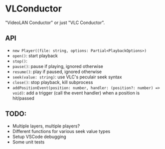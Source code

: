 # VLConductor

"VideoLAN Conductor" or just "VLC Conductor".

## API

- `new Player((file: string, options: Partial<PlaybackOptions>)`
- `open()`: start playback
- `stop()`:
- `pause()`: pause if playing, ignored otherwise
- `resume()`: play if paused, ignored otherwise
- `seek(value: string)`: use VLC's peculair seek syntax
- `close()`: stop playback, kill subprocess
- `addPositionEvent(position: number, handler: (position?: number) => void)`: add a trigger (call the event handler) when a position is hit/passed

## TODO:

- Multiple layers, multiple players?
- Different functions for various seek value types
- Setup VSCode debugging
- Some unit tests
